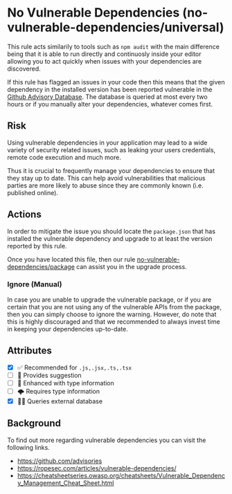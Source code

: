 # No Vulnerable Dependencies (no-vulnerable-dependencies/universal)

This rule acts similarily to tools such as `npm audit` with the main difference being that it is able to run directly and continuosly inside your editor allowing you to act quickly when issues with your dependencies are discovered.

If this rule has flagged an issues in your code then this means that the given dependency in the installed version has been reported vulnerable in the [Github Advisory Database](https://github.com/advisories). The database is queried at most every two hours or if you manually alter your dependencies, whatever comes first.

## Risk

Using vulnerable dependencies in your application may lead to a wide variety of security related issues, such as leaking your users credentials, remote code execution and much more.

Thus it is crucial to frequently manage your dependencies to ensure that they stay up to date. This can help avoid vulnerabilities that malicious parties are more likely to abuse since they are commonly known (i.e. published online).

## Actions

In order to mitigate the issue you should locate the `package.json` that has installed the vulnerable dependency and upgrade to at least the version reported by this rule.

Once you have located this file, then our rule [no-vulnerable-dependencies/package](https://github.com/lasselupe33/eslint-plugin-security-rules/blob/master/src/rules/no-vulnerable-dependencies/package/_docs.md) can assist you in the upgrade process.

### Ignore (Manual)

In case you are unable to upgrade the vulnerable package, or if you are certain that you are not using any of the vulnerable APIs from the package, then you can simply choose to ignore the warning. However, do note that this is highly discouraged and that we recommended to always invest time in keeping your dependencies up-to-date.

## Attributes

- [X] ✅ Recommended for ```.js,.jsx,.ts,.tsx```
- [ ] 🔧 Provides suggestion
- [ ] 💭 Enhanced with type information
- [ ] 🌩 Requires type information
- [X] 🏃‍♂️ Queries external database

## Background

To find out more regarding vulnerable dependencies you can visit the following links.

- <https://github.com/advisories>
- <https://ropesec.com/articles/vulnerable-dependencies/>
- <https://cheatsheetseries.owasp.org/cheatsheets/Vulnerable_Dependency_Management_Cheat_Sheet.html>
